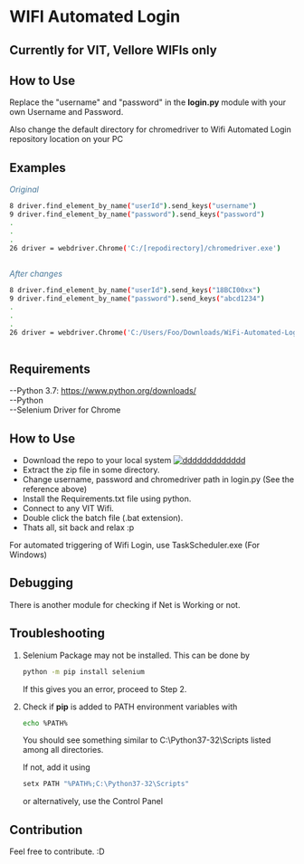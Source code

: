
# WIFI Automated Login

## Currently for VIT, Vellore WIFIs only

## How to Use
<p>Replace the "username" and "password" in the <b>login.py</b> module with your own Username and Password.</p>
<p>Also change the default directory for chromedriver to Wifi Automated Login repository location on your PC</p>

## Examples
<font color="#487799"><i><p>Original</p></i></font>

```sh
8 driver.find_element_by_name("userId").send_keys("username")
9 driver.find_element_by_name("password").send_keys("password")
.
.
.
26 driver = webdriver.Chrome('C:/[repodirectory]/chromedriver.exe')
        
```

<font color="#487799"><i><p>After changes</p></i></font>

```sh
8 driver.find_element_by_name("userId").send_keys("18BCI00xx")
9 driver.find_element_by_name("password").send_keys("abcd1234")
.
.
.
26 driver = webdriver.Chrome('C:/Users/Foo/Downloads/WiFi-Automated-Login/chromedriver.exe')
        
```
## Requirements
--Python 3.7: https://www.python.org/downloads/ <br>
--Python<br>
--Selenium Driver for Chrome<br>

## How to Use
<p><ul>
  <li>Download the repo to your local system
    <a href="https://ibb.co/bUjj6L"><img src="https://preview.ibb.co/d92FD0/ddddddddddddd.jpg" alt="ddddddddddddd" border="0"></a>
  <li>Extract the zip file in some directory.
  <li>Change username, password and chromedriver path in login.py (See the reference above)
  <li>Install the Requirements.txt file using python.
  <li>Connect to any VIT Wifi.
  <li>Double click the batch file (.bat extension).
  <li>Thats all, sit back and relax :p
  </ul>
For automated triggering of Wifi Login, use TaskScheduler.exe (For Windows)
</p>

## Debugging
<p>There is another module for checking if Net is Working or not. </p>

## Troubleshooting 
1. <p>Selenium Package may not be installed. This can be done by</p>

     ```sh
     python -m pip install selenium
     ```
     <p>If this gives you an error, proceed to Step 2.</p>
 2. <p>Check if <b>pip</b> is added to PATH environment variables with</p>
     
     ```sh
     echo %PATH%
     ```
  
     <p>You should see something similar to C:\Python37-32\Scripts listed among all directories.</p>
     <p>If not, add it using</p>
     
     ```sh
     setx PATH "%PATH%;C:\Python37-32\Scripts"
     ```
     <p>or alternatively, use the Control Panel</p>
     
     
## Contribution
<p> Feel free to contribute. :D </p>
